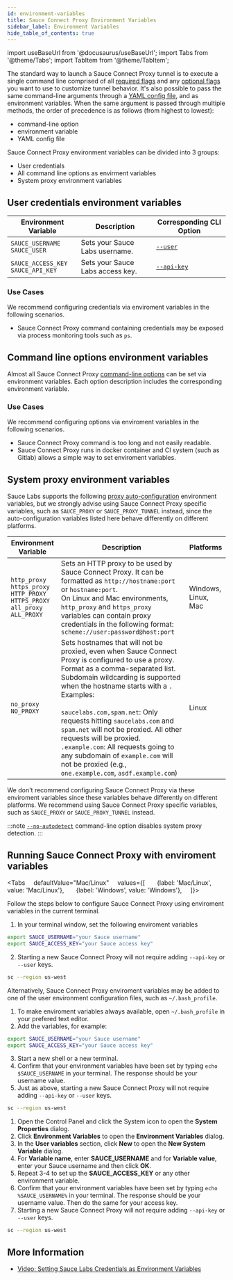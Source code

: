 ```yaml
---
id: environment-variables
title: Sauce Connect Proxy Environment Variables
sidebar_label: Environment Variables
hide_table_of_contents: true
---
```

import useBaseUrl from '@docusaurus/useBaseUrl';
import Tabs from '@theme/Tabs';
import TabItem from '@theme/TabItem';


The standard way to launch a Sauce Connect Proxy tunnel is to execute a single command line comprised of all [required flags](/dev/cli/sauce-connect-proxy/#main) and any [optional flags](/dev/cli/sauce-connect-proxy/) you want to use to customize tunnel behavior.
It's also possible to pass the same command-line arguments through a [YAML config file](/secure-connections/sauce-connect/setup-configuration/yaml-config/), and as environment variables.
When the same argument is passed through multiple methods, the order of precedence is as follows (from highest to lowest):
* command-line option
* environment variable
* YAML config file

Sauce Connect Proxy environment variables can be divided into 3 groups:

* User credentials
* All command line options as envirment variables
* System proxy environment variables


## User credentials environment variables


| Environment Variable                   | Description                      | Corresponding CLI Option                               |
|----------------------------------------|----------------------------------|--------------------------------------------------------|
| `SAUCE_USERNAME`<br/>`SAUCE_USER`      | Sets your Sauce Labs username.   | [`--user`](/dev/cli/sauce-connect-proxy/#--user)       |
| `SAUCE_ACCESS_KEY`<br/>`SAUCE_API_KEY` | Sets your Sauce Labs access key. | [`--api-key`](/dev/cli/sauce-connect-proxy/#--api-key) |

### Use Cases

We recommend configuring credentials via enviroment variables in the following scenarios.

* Sauce Connect Proxy command containing credentials may be exposed via process monitoring tools such as `ps`.


## Command line options environment variables

Almost all Sauce Connect Proxy [command-line options](/dev/cli/sauce-connect-proxy) can be set via environment variables.
Each option description includes the corresponding environment variable.

### Use Cases

We recommend configuring options via enviroment variables in the following scenarios.

* Sauce Connect Proxy command is too long and not easily readable.
* Sauce Connect Proxy runs in docker container and CI system (such as Gitlab) allows a simple way to set enviroment variables.


## System proxy environment variables

Sauce Labs supports the following [proxy auto-configuration](/secure-connections/sauce-connect/setup-configuration/additional-proxies/#proxy-auto-configuration-automatic) environment variables, but we strongly advise using Sauce Connect Proxy specific variables, such as `SAUCE_PROXY` or `SAUCE_PROXY_TUNNEL` instead, since the auto-configuration variables listed here behave differently on different platforms.

| Environment Variable                                                                              | Description                                                                                                                                                                                                                                                                                                                                                                                                                                                                                                             | Platforms           |
|---------------------------------------------------------------------------------------------------|-------------------------------------------------------------------------------------------------------------------------------------------------------------------------------------------------------------------------------------------------------------------------------------------------------------------------------------------------------------------------------------------------------------------------------------------------------------------------------------------------------------------------|---------------------|
| `http_proxy`<br/>`https_proxy`<br/>`HTTP_PROXY`<br/>`HTTPS_PROXY`<br/>`all_proxy`<br/>`ALL_PROXY` | Sets an HTTP proxy to be used by Sauce Connect Proxy. It can be formatted as `http://hostname:port` or `hostname:port`.<br/>On Linux and Mac environments, `http_proxy` and `https_proxy` variables can contain proxy credentials in the following format: `scheme://user:password@host:port`                                                                                                                                                                                                                           | Windows, Linux, Mac |
| `no_proxy`<br/>`NO_PROXY`                                                                         | Sets hostnames that will not be proxied, even when Sauce Connect Proxy is configured to use a proxy. Format as a comma-separated list. Subdomain wildcarding is supported when the hostname starts with a `.` Examples:<br/><br/>`saucelabs.com,spam.net`: Only requests hitting `saucelabs.com` and `spam.net` will not be proxied. All other requests will be proxied.<br/>`.example.com`: All requests going to any subdomain of `example.com` will not be proxied (e.g., `one.example.com`, `asdf.example.com`) | Linux               |


We don't recommend configuring Sauce Connect Proxy via these enviroment variables since these variables behave differently on different platforms.
We recommend using Sauce Connect Proxy specific variables, such as `SAUCE_PROXY` or `SAUCE_PROXY_TUNNEL` instead.

:::note
[`--no-autodetect`](/dev/cli/sauce-connect-proxy/#--no-autodetect) command-line option disables system proxy detection.
:::


## Running Sauce Connect Proxy with enviroment variables

  <Tabs
      defaultValue="Mac/Linux"
      values={[
        {label: 'Mac/Linux', value: 'Mac/Linux'},
        {label: 'Windows', value: 'Windows'},
      ]}>

<TabItem value="Mac/Linux">

Follow the steps below to configure Sauce Connect Proxy using enviroment variables in the current terminal.

1. In your terminal window, set the following enviroment variables
  ```bash
  export SAUCE_USERNAME="your Sauce username"
  export SAUCE_ACCESS_KEY="your Sauce access key"
  ```
2. Starting a new Sauce Connect Proxy will not require adding `--api-key` or `--user` keys.
  ```bash
  sc --region us-west
  ```

Alternatively, Sauce Connect Proxy enviroment variables may be added to one of the user environment configuration files, such as `~/.bash_profile`.

1. To make enviroment variables always available, open `~/.bash_profile` in your prefered text editor.
2. Add the variables, for example:
 ```bash
 export SAUCE_USERNAME="your Sauce username"
 export SAUCE_ACCESS_KEY="your Sauce access key"
 ```
3. Start a new shell or a new terminal.
4. Confirm that your environment variables have been set by typing `echo $SAUCE_USERNAME` in your terminal. The response should be your username value.
5. Just as above, starting a new Sauce Connect Proxy will not require adding `--api-key` or `--user` keys.
 ```bash
 sc --region us-west
 ```

</TabItem>
<TabItem value="Windows">

1. Open the Control Panel and click the System icon to open the **System Properties** dialog.
2. Click **Environment Variables** to open the **Environment Variables** dialog.
3. In the **User variables** section, click **New** to open the **New System Variable** dialog.
4. For **Variable name**, enter **SAUCE_USERNAME** and for **Variable value**, enter your Sauce username and then click **OK**.
5. Repeat 3-4 to set up the **SAUCE_ACCESS_KEY** or any other environment variable.
6. Confirm that your environment variables have been set by typing `echo %SAUCE_USERNAME%` in your terminal. The response should be your username value. Then do the same for your access key.
7. Starting a new Sauce Connect Proxy will not require adding `--api-key` or `--user` keys.
 ```bash
 sc --region us-west
 ```

</TabItem>
</Tabs>


## More Information

* [Video: Setting Sauce Labs Credentials as Environment Variables](https://www.youtube.com/watch?v=3K1Eu0eTha8)
